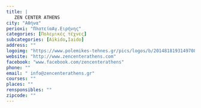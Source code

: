 ```yaml
---
title: |
   ZEN CENTER ATHENS
city: "Αθήνα"
perioxi: "ΠλατείαΑγ.Ειρήνης"
categories: [Πολεμικές τέχνες]
subcategories: [Aikido,Iaido]
address: ""
logoimg: "https://www.polemikes-tehnes.gr/pics/logos/b/2014818193149708.jpg"
website: "http://www.zencenterathens.com"
facebook: "www.facebook.com/zencenterathens"
phone: ""
email: " info@zencenterathens.gr"
courses: ""
places: ""
rensponsibles: ""
zipcode: ""
---
```




